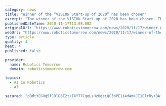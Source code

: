 ```yaml
---
category: news
title: "Winner of the “VISION Start-up of 2020” has been chosen"
excerpt: "The winner of the VISION Start-up of 2020 has been chosen. The successful entrant was picked live from six candidates during an exciting digital pitch session on 11 November 2020."
publishedDateTime: 2020-11-17T13:08:00Z
originalUrl: "https://www.roboticstomorrow.com/news/2020/11/17/winner-of-the-vision-start-up-of-2020-has-been-chosen/15927/"
webUrl: "https://www.roboticstomorrow.com/news/2020/11/17/winner-of-the-vision-start-up-of-2020-has-been-chosen/15927/"
type: article
quality: 4
heat: 4
published: false

provider:
  name: Robotics Tomorrow
  domain: roboticstomorrow.com

topics:
  - AI in Robotics
  - AI

secured: "pBdtYEGOq5fJDlD6E2tkIXYT7CqeLsHzHgeiQC3nPE1i4dAmkJI1ElrRy+8A+jjf8yb9Eu/nNIsvaMxPlTNI07q3BwdpreLGxzYXDwdxOYOn5gnkmcF+uKvcy19eGfFwRspU+BttupX3YsDTqZ6xG3prtfPC6J7x+P0dGHScOL0B/iv5UBGoSjzbxIkuxXrd1XXl2/RE8kWJIBdSyhxS8wdCD3OXBR2DE946SAf22WbkHZgRibMHNBTt1wZc2CqpwFQDCPRE1OQNpYM30fR2g5tkl/3CaxY4Smhkd0ZrDGeF7YIWIxXu6/Xk8B+qC9ULsWj8v45zmjR+pNYxpugYBRb/O+RAFpsKV1SDulBIUwI=;rudTpnF2kpgwa88VEBXhtQ=="
---
```



